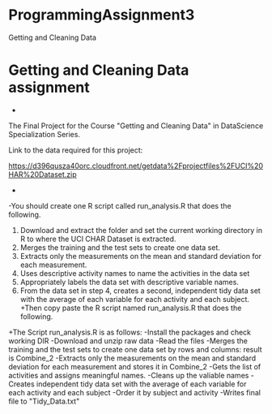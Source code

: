 # ProgrammingAssignment3
Getting and Cleaning Data
# Getting and Cleaning Data assignment
 +
  The Final Project for the Course "Getting and Cleaning Data" in DataScience Specialization Series.
  
  Link to the data required for this project:
  
  https://d396qusza40orc.cloudfront.net/getdata%2Fprojectfiles%2FUCI%20HAR%20Dataset.zip
  
 -
 -You should create one R script called run_analysis.R that does the following.
 1) Download and extract the folder and set the current working directory in R to where the UCI CHAR Dataset is extracted.
 2) Merges the training and the test sets to create one data set.
 3) Extracts only the measurements on the mean and standard deviation for each measurement.
 4) Uses descriptive activity names to name the activities in the data set
 5) Appropriately labels the data set with descriptive variable names.
 6) From the data set in step 4, creates a second, independent tidy data set with the average of each variable for each activity and each subject.
 +Then copy paste the R script named run_analysis.R that does the following.
    
 +The Script run_analysis.R is as follows:
 -Install the packages and check working DIR
 -Download and unzip raw data
 -Read the files 
 -Merges the training and the test sets to create one data set by rows and columns: result is Combine_2
 -Extracts only the measurements on the mean and standard deviation for each measurement and stores it in Combine_2
 -Gets the list of activities and assigns meaningful names.
 -Cleans up the valiable names
 -Creates independent tidy data set with the average of each variable for each activity and each subject
 -Order it by subject and activity
 -Writes final file to "Tidy_Data.txt" 
